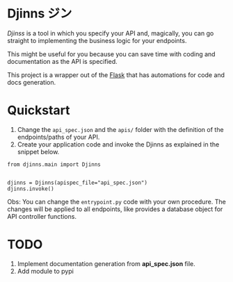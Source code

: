 # Djinns ジン

*Djinss* is a tool in which you specify your API and, magically, you can go straight to implementing the business logic for your endpoints.

This might be useful for you because you can save time with coding and documentation as the API is specified.

This project is a wrapper out of the [Flask](https://github.com/pallets/flask) that has automations for code and docs generation.

# Quickstart

1. Change the `api_spec.json` and the `apis/` folder with the definition of the endpoints/paths of your API.
2. Create your application code and invoke the Djinns as explained in the snippet below.

```
from djinns.main import Djinns


djinns = Djinns(apispec_file="api_spec.json")
djinns.invoke()
```

Obs: You can change the `entrypoint.py` code with your own procedure. The changes will be applied to all endpoints, like provides a database object for API controller functions.

# TODO

1. Implement documentation generation from **api_spec.json** file.
2. Add module to pypi
